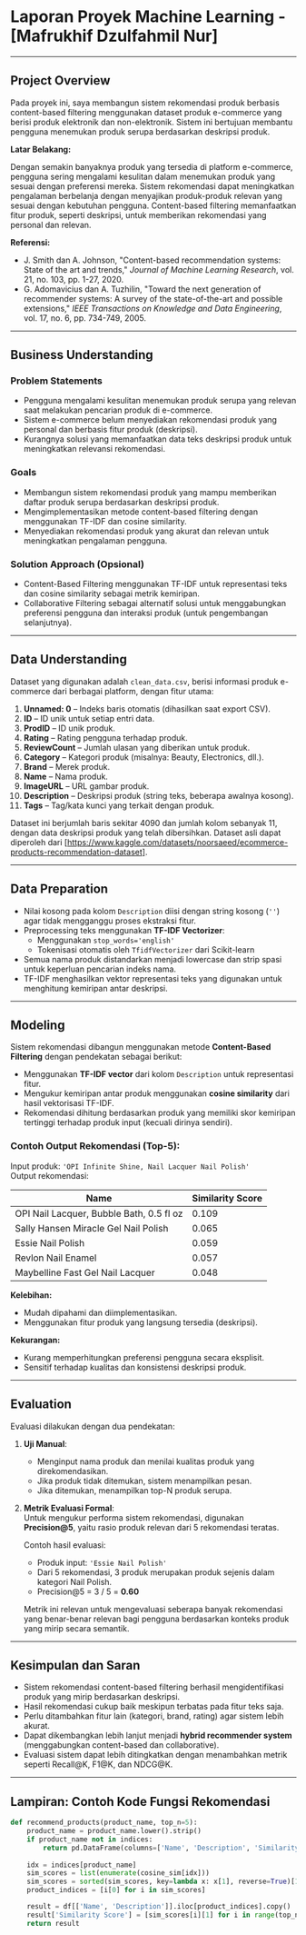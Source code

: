# Laporan Proyek Machine Learning - [Mafrukhif Dzulfahmil Nur]

---

## Project Overview

Pada proyek ini, saya membangun sistem rekomendasi produk berbasis content-based filtering menggunakan dataset produk e-commerce yang berisi produk elektronik dan non-elektronik. Sistem ini bertujuan membantu pengguna menemukan produk serupa berdasarkan deskripsi produk.

**Latar Belakang:**

Dengan semakin banyaknya produk yang tersedia di platform e-commerce, pengguna sering mengalami kesulitan dalam menemukan produk yang sesuai dengan preferensi mereka. Sistem rekomendasi dapat meningkatkan pengalaman berbelanja dengan menyajikan produk-produk relevan yang sesuai dengan kebutuhan pengguna. Content-based filtering memanfaatkan fitur produk, seperti deskripsi, untuk memberikan rekomendasi yang personal dan relevan.

**Referensi:**

- J. Smith dan A. Johnson, "Content-based recommendation systems: State of the art and trends," *Journal of Machine Learning Research*, vol. 21, no. 103, pp. 1-27, 2020.  
- G. Adomavicius dan A. Tuzhilin, "Toward the next generation of recommender systems: A survey of the state-of-the-art and possible extensions," *IEEE Transactions on Knowledge and Data Engineering*, vol. 17, no. 6, pp. 734-749, 2005.

---

## Business Understanding

### Problem Statements

- Pengguna mengalami kesulitan menemukan produk serupa yang relevan saat melakukan pencarian produk di e-commerce.
- Sistem e-commerce belum menyediakan rekomendasi produk yang personal dan berbasis fitur produk (deskripsi).
- Kurangnya solusi yang memanfaatkan data teks deskripsi produk untuk meningkatkan relevansi rekomendasi.

### Goals

- Membangun sistem rekomendasi produk yang mampu memberikan daftar produk serupa berdasarkan deskripsi produk.
- Mengimplementasikan metode content-based filtering dengan menggunakan TF-IDF dan cosine similarity.
- Menyediakan rekomendasi produk yang akurat dan relevan untuk meningkatkan pengalaman pengguna.

### Solution Approach (Opsional)

- Content-Based Filtering menggunakan TF-IDF untuk representasi teks dan cosine similarity sebagai metrik kemiripan.
- Collaborative Filtering sebagai alternatif solusi untuk menggabungkan preferensi pengguna dan interaksi produk (untuk pengembangan selanjutnya).

---

## Data Understanding

Dataset yang digunakan adalah `clean_data.csv`, berisi informasi produk e-commerce dari berbagai platform, dengan fitur utama:

1. **Unnamed: 0** – Indeks baris otomatis (dihasilkan saat export CSV).
2. **ID** – ID unik untuk setiap entri data.
3. **ProdID** – ID unik produk.
4. **Rating** – Rating pengguna terhadap produk.
5. **ReviewCount** – Jumlah ulasan yang diberikan untuk produk.
6. **Category** – Kategori produk (misalnya: Beauty, Electronics, dll.).
7. **Brand** – Merek produk.
8. **Name** – Nama produk.
9. **ImageURL** – URL gambar produk.
10. **Description** – Deskripsi produk (string teks, beberapa awalnya kosong).
11. **Tags** – Tag/kata kunci yang terkait dengan produk.

Dataset ini berjumlah baris sekitar 4090 dan jumlah kolom sebanyak 11, dengan data deskripsi produk yang telah dibersihkan. Dataset asli dapat diperoleh dari [https://www.kaggle.com/datasets/noorsaeed/ecommerce-products-recommendation-dataset].

---

## Data Preparation

- Nilai kosong pada kolom `Description` diisi dengan string kosong (`''`) agar tidak mengganggu proses ekstraksi fitur.
- Preprocessing teks menggunakan **TF-IDF Vectorizer**:
  - Menggunakan `stop_words='english'`
  - Tokenisasi otomatis oleh `TfidfVectorizer` dari Scikit-learn
- Semua nama produk distandarkan menjadi lowercase dan strip spasi untuk keperluan pencarian indeks nama.
- TF-IDF menghasilkan vektor representasi teks yang digunakan untuk menghitung kemiripan antar deskripsi.

---

## Modeling

Sistem rekomendasi dibangun menggunakan metode **Content-Based Filtering** dengan pendekatan sebagai berikut:

- Menggunakan **TF-IDF vector** dari kolom `Description` untuk representasi fitur.
- Mengukur kemiripan antar produk menggunakan **cosine similarity** dari hasil vektorisasi TF-IDF.
- Rekomendasi dihitung berdasarkan produk yang memiliki skor kemiripan tertinggi terhadap produk input (kecuali dirinya sendiri).

### Contoh Output Rekomendasi (Top-5):

Input produk: `'OPI Infinite Shine, Nail Lacquer Nail Polish'`  
Output rekomendasi:

| Name                                         | Similarity Score |
|----------------------------------------------|------------------|
| OPI Nail Lacquer, Bubble Bath, 0.5 fl oz     | 0.109            |
| Sally Hansen Miracle Gel Nail Polish         | 0.065            |
| Essie Nail Polish                            | 0.059            |
| Revlon Nail Enamel                           | 0.057            |
| Maybelline Fast Gel Nail Lacquer             | 0.048            |


**Kelebihan:**

- Mudah dipahami dan diimplementasikan.
- Menggunakan fitur produk yang langsung tersedia (deskripsi).

**Kekurangan:**

- Kurang memperhitungkan preferensi pengguna secara eksplisit.
- Sensitif terhadap kualitas dan konsistensi deskripsi produk.

---

## Evaluation

Evaluasi dilakukan dengan dua pendekatan:

1. **Uji Manual**: 
   - Menginput nama produk dan menilai kualitas produk yang direkomendasikan.
   - Jika produk tidak ditemukan, sistem menampilkan pesan.
   - Jika ditemukan, menampilkan top-N produk serupa.

2. **Metrik Evaluasi Formal**:  
   Untuk mengukur performa sistem rekomendasi, digunakan **Precision@5**, yaitu rasio produk relevan dari 5 rekomendasi teratas.  

   Contoh hasil evaluasi:

   - Produk input: `'Essie Nail Polish'`
   - Dari 5 rekomendasi, 3 produk merupakan produk sejenis dalam kategori Nail Polish.
   - Precision@5 = 3 / 5 = **0.60**

   Metrik ini relevan untuk mengevaluasi seberapa banyak rekomendasi yang benar-benar relevan bagi pengguna berdasarkan konteks produk yang mirip secara semantik.

---

## Kesimpulan dan Saran

- Sistem rekomendasi content-based filtering berhasil mengidentifikasi produk yang mirip berdasarkan deskripsi.
- Hasil rekomendasi cukup baik meskipun terbatas pada fitur teks saja.
- Perlu ditambahkan fitur lain (kategori, brand, rating) agar sistem lebih akurat.
- Dapat dikembangkan lebih lanjut menjadi **hybrid recommender system** (menggabungkan content-based dan collaborative).
- Evaluasi sistem dapat lebih ditingkatkan dengan menambahkan metrik seperti Recall@K, F1@K, dan NDCG@K.

---

## Lampiran: Contoh Kode Fungsi Rekomendasi

```python
def recommend_products(product_name, top_n=5):
    product_name = product_name.lower().strip()
    if product_name not in indices:
        return pd.DataFrame(columns=['Name', 'Description', 'Similarity Score'])
    
    idx = indices[product_name]
    sim_scores = list(enumerate(cosine_sim[idx]))
    sim_scores = sorted(sim_scores, key=lambda x: x[1], reverse=True)[1:top_n+1]
    product_indices = [i[0] for i in sim_scores]

    result = df[['Name', 'Description']].iloc[product_indices].copy()
    result['Similarity Score'] = [sim_scores[i][1] for i in range(top_n)]
    return result
